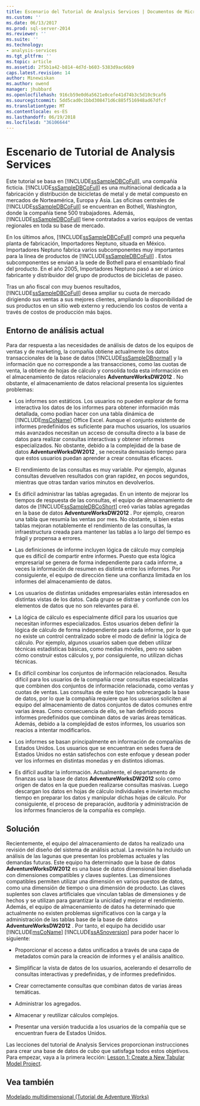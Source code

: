 ```yaml
---
title: Escenario del Tutorial de Analysis Services | Documentos de Microsoft
ms.custom: ''
ms.date: 06/13/2017
ms.prod: sql-server-2014
ms.reviewer: ''
ms.suite: ''
ms.technology:
- analysis-services
ms.tgt_pltfrm: ''
ms.topic: article
ms.assetid: 2f5b1a42-b814-4d7d-b603-5383d9ac66b9
caps.latest.revision: 14
author: Minewiskan
ms.author: owend
manager: jhubbard
ms.openlocfilehash: 916cb59e0d6a5621e0cefe41d74b3c5d10c9caf6
ms.sourcegitcommit: 5dd5cad0c1bbd308471d6c885f516948ad67dfcf
ms.translationtype: MT
ms.contentlocale: es-ES
ms.lasthandoff: 06/19/2018
ms.locfileid: "36106644"
---
```

# <a name="analysis-services-tutorial-scenario"></a>Escenario de Tutorial de Analysis Services
  Este tutorial se basa en [!INCLUDE[ssSampleDBCoFull](../includes/sssampledbcofull-md.md)], una compañía ficticia. [!INCLUDE[ssSampleDBCoFull](../includes/sssampledbcofull-md.md)] es una multinacional dedicada a la fabricación y distribución de bicicletas de metal y de metal compuesto en mercados de Norteamérica, Europa y Asia. Las oficinas centrales de [!INCLUDE[ssSampleDBCoFull](../includes/sssampledbcofull-md.md)] se encuentran en Bothell, Washington, donde la compañía tiene 500 trabajadores. Además, [!INCLUDE[ssSampleDBCoFull](../includes/sssampledbcofull-md.md)] tiene contratados a varios equipos de ventas regionales en toda su base de mercado.  
  
 En los últimos años, [!INCLUDE[ssSampleDBCoFull](../includes/sssampledbcofull-md.md)] compró una pequeña planta de fabricación, Importadores Neptuno, situada en México. Importadores Neptuno fabrica varios subcomponentes muy importantes para la línea de productos de [!INCLUDE[ssSampleDBCoFull](../includes/sssampledbcofull-md.md)] . Estos subcomponentes se envían a la sede de Bothell para el ensamblado final del producto. En el año 2005, Importadores Neptuno pasó a ser el único fabricante y distribuidor del grupo de productos de bicicletas de paseo.  
  
 Tras un año fiscal con muy buenos resultados, [!INCLUDE[ssSampleDBCoFull](../includes/sssampledbcofull-md.md)] desea ampliar su cuota de mercado dirigiendo sus ventas a sus mejores clientes, ampliando la disponibilidad de sus productos en un sitio web externo y reduciendo los costos de venta a través de costos de producción más bajos.  
  
## <a name="current-analysis-environment"></a>Entorno de análisis actual  
 Para dar respuesta a las necesidades de análisis de datos de los equipos de ventas y de marketing, la compañía obtiene actualmente los datos transaccionales de la base de datos [!INCLUDE[ssSampleDBnormal](../includes/sssampledbnormal-md.md)] y la información que no corresponde a las transacciones, como las cuotas de venta, la obtiene de hojas de cálculo y consolida toda esta información en el almacenamiento de datos relacionales **AdventureWorksDW2012** . No obstante, el almacenamiento de datos relacional presenta los siguientes problemas:  
  
-   Los informes son estáticos. Los usuarios no pueden explorar de forma interactiva los datos de los informes para obtener información más detallada, como podían hacer con una tabla dinámica de [!INCLUDE[msCoName](../includes/msconame-md.md)] Office Excel. Aunque el conjunto existente de informes predefinidos es suficiente para muchos usuarios, los usuarios más avanzados necesitan un acceso de consulta directo a la base de datos para realizar consultas interactivas y obtener informes especializados. No obstante, debido a la complejidad de la base de datos **AdventureWorksDW2012** , se necesita demasiado tiempo para que estos usuarios puedan aprender a crear consultas eficaces.  
  
-   El rendimiento de las consultas es muy variable. Por ejemplo, algunas consultas devuelven resultados con gran rapidez, en pocos segundos, mientras que otras tardan varios minutos en devolverlos.  
  
-   Es difícil administrar las tablas agregadas. En un intento de mejorar los tiempos de respuesta de las consultas, el equipo de almacenamiento de datos de [!INCLUDE[ssSampleDBCoShort](../includes/sssampledbcoshort-md.md)] creó varias tablas agregadas en la base de datos **AdventureWorksDW2012** . Por ejemplo, crearon una tabla que resumía las ventas por mes. No obstante, si bien estas tablas mejoran notablemente el rendimiento de las consultas, la infraestructura creada para mantener las tablas a lo largo del tiempo es frágil y propensa a errores.  
  
-   Las definiciones de informe incluyen lógica de cálculo muy compleja que es difícil de compartir entre informes. Puesto que esta lógica empresarial se genera de forma independiente para cada informe, a veces la información de resumen es distinta entre los informes. Por consiguiente, el equipo de dirección tiene una confianza limitada en los informes del almacenamiento de datos.  
  
-   Los usuarios de distintas unidades empresariales están interesados en distintas vistas de los datos. Cada grupo se distrae y confunde con los elementos de datos que no son relevantes para él.  
  
-   La lógica de cálculo es especialmente difícil para los usuarios que necesitan informes especializados. Estos usuarios deben definir la lógica de cálculo de forma independiente para cada informe, por lo que no existe un control centralizado sobre el modo de definir la lógica de cálculo. Por ejemplo, algunos usuarios saben que deben utilizar técnicas estadísticas básicas, como medias móviles, pero no saben cómo construir estos cálculos y, por consiguiente, no utilizan dichas técnicas.  
  
-   Es difícil combinar los conjuntos de información relacionados. Resulta difícil para los usuarios de la compañía crear consultas especializadas que combinen dos conjuntos de información relacionada, como ventas y cuotas de ventas. Las consultas de este tipo han sobrecargado la base de datos, por lo que la compañía requiere que los usuarios soliciten al equipo del almacenamiento de datos conjuntos de datos comunes entre varias áreas. Como consecuencia de ello, se han definido pocos informes predefinidos que combinan datos de varias áreas temáticas. Además, debido a la complejidad de estos informes, los usuarios son reacios a intentar modificarlos.  
  
-   Los informes se basan principalmente en información de compañías de Estados Unidos. Los usuarios que se encuentran en sedes fuera de Estados Unidos no están satisfechos con este enfoque y desean poder ver los informes en distintas monedas y en distintos idiomas.  
  
-   Es difícil auditar la información. Actualmente, el departamento de finanzas usa la base de datos **AdventureWorksDW2012** solo como origen de datos en la que pueden realizarse consultas masivas. Luego descargan los datos en hojas de cálculo individuales e invierten mucho tiempo en preparar los datos y manipular dichas hojas de cálculo. Por consiguiente, el proceso de preparación, auditoría y administración de los informes financieros de la compañía es complejo.  
  
## <a name="the-solution"></a>Solución  
 Recientemente, el equipo del almacenamiento de datos ha realizado una revisión del diseño del sistema de análisis actual. La revisión ha incluido un análisis de las lagunas que presentan los problemas actuales y las demandas futuras. Este equipo ha determinado que la base de datos **AdventureWorksDW2012** es una base de datos dimensional bien diseñada con dimensiones compatibles y claves suplentes. Las dimensiones compatibles permiten utilizar una dimensión en varios puestos de datos, como una dimensión de tiempo o una dimensión de producto. Las claves suplentes son claves artificiales que vinculan tablas de dimensiones y de hechos y se utilizan para garantizar la unicidad y mejorar el rendimiento. Además, el equipo de almacenamiento de datos ha determinado que actualmente no existen problemas significativos con la carga y la administración de las tablas base de la base de datos **AdventureWorksDW2012** . Por tanto, el equipo ha decidido usar [!INCLUDE[msCoName](../includes/msconame-md.md)] [!INCLUDE[ssASnoversion](../includes/ssasnoversion-md.md)] para poder hacer lo siguiente:  
  
-   Proporcionar el acceso a datos unificados a través de una capa de metadatos común para la creación de informes y el análisis analítico.  
  
-   Simplificar la vista de datos de los usuarios, acelerando el desarrollo de consultas interactivas y predefinidas, y de informes predefinidos.  
  
-   Crear correctamente consultas que combinan datos de varias áreas temáticas.  
  
-   Administrar los agregados.  
  
-   Almacenar y reutilizar cálculos complejos.  
  
-   Presentar una versión traducida a los usuarios de la compañía que se encuentran fuera de Estados Unidos.  
  
 Las lecciones del tutorial de Analysis Services proporcionan instrucciones para crear una base de datos de cubo que satisfaga todos estos objetivos. Para empezar, vaya a la primera lección: [Lesson 1: Create a New Tabular Model Project](lesson-1-create-a-new-tabular-model-project.md).  
  
## <a name="see-also"></a>Vea también  
 [Modelado multidimensional &#40;Tutorial de Adventure Works&#41;](multidimensional-modeling-adventure-works-tutorial.md)  
  
  